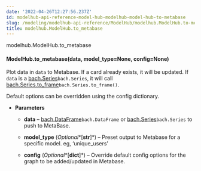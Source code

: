 ```yaml
---
date: '2022-04-26T12:27:56.237Z'
id: modelhub-api-reference-model-hub-modelhub-model-hub-to-metabase
slug: /modeling/modelhub-api-reference/ModelHub/modelhub.ModelHub.to-metabase/
title: modelhub.ModelHub.to_metabase
---
```


modelhub.ModelHub.to_metabase


#### ModelHub.to_metabase(data, model_type=None, config=None)
Plot data in `data` to Metabase. If a card already exists, it will be updated. If `data` is a
[bach.Series](#bach.Series)`bach.Series`, it will call [bach.Series.to_frame](#bach.Series.to_frame)`bach.Series.to_frame()`.

Default options can be overridden using the config dictionary.


* **Parameters**

    
    * **data** – [bach.DataFrame](#bach.DataFrame)`bach.DataFrame` or [bach.Series](#bach.Series)`bach.Series` to push to MetaBase.


    * **model_type** (*Optional**[**str**]*) – Preset output to Metabase for a specific model. eg, ‘unique_users’


    * **config** (*Optional**[**dict**]*) – Override default config options for the graph to be added/updated in Metabase.


<!-- !! processed by numpydoc !! -->
